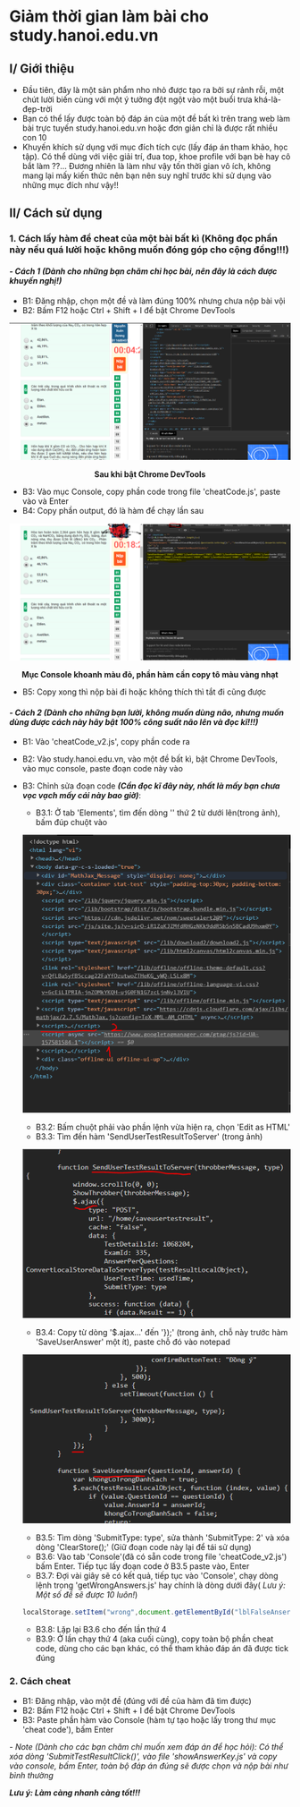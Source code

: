 # Giảm thời gian làm bài cho study.hanoi.edu.vn
## I/ Giới thiệu
- Đầu tiên, đây là một sản phẩm nho nhỏ được tạo ra bởi sự rảnh rỗi, một chút lười biến cùng với một ý tưởng đột ngột vào một buổi trưa khá-là-đẹp-trời 
- Bạn có thể lấy được toàn bộ đáp án của một đề bất kì trên trang web làm bài trực tuyến study.hanoi.edu.vn hoặc đơn giản chỉ là được rất nhiều con 10
- Khuyến khích sử dụng với mục đích tích cực (lấy đáp án tham khảo, học tập). Có thể dùng với việc giải trí, đua top, khoe profile với bạn bè hay cô bắt làm ??... Đương nhiên là làm như vậy tốn thời gian vô ích, không mang lại mấy kiến thức nên bạn nên suy nghĩ trước khi sử dụng vào những mục đích như vậy!!
## II/ Cách sử dụng
### 1. Cách lấy hàm để cheat của một bài bất kì (Không đọc phần này nếu quá lười hoặc không muốn đóng góp cho cộng đồng!!!)
#### *_- Cách 1 (Dành cho những bạn chăm chỉ học bài, nên đây là cách được khuyến nghị!)_* 
   
  - B1: Đăng nhập, chọn một đề và làm đúng 100% nhưng chưa nộp bài vội
  - B2: Bấm F12 hoặc Ctrl + Shift + I để bật Chrome DevTools

  ![Chrome DevTools](img/cdb.PNG)
  <p align = "center"><b>Sau khi bật Chrome DevTools</b></p>

  - B3: Vào mục Console, copy phần code trong file 'cheatCode.js', paste vào và Enter
  - B4: Copy phần output, đó là hàm để chạy lần sau

  ![Chrome DevTools](img/out.PNG)
  <p align = "center"><b>Mục Console khoanh màu đỏ, phần hàm cần copy tô màu vàng nhạt</b></p>

  - B5: Copy xong thì nộp bài đi hoặc không thích thì tắt đi cũng được
  
#### *_- Cách 2 (Dành cho những bạn lười, không muốn dùng não, nhưng muốn dùng được cách này hãy bật 100% công suất não lên và đọc kĩ!!!)_*
  - B1: Vào 'cheatCode_v2.js', copy phần code ra
  - B2: Vào study.hanoi.edu.vn, vào một đề bất kì, bật Chrome DevTools, vào mục console, paste đoạn code này vào
  - B3: Chỉnh sửa đoạn code **_(Cần đọc kĩ đây này, nhất là mấy bạn chưa vọc vạch mấy cái này bao giờ)_**:
    - B3.1: Ở tab 'Elements', tìm đến dòng '<script>...</script>' thứ 2 từ dưới lên(trong ảnh), bấm đúp chuột vào

    ![](img/script.PNG)

    - B3.2: Bấm chuột phải vào phần lệnh vừa hiện ra, chọn 'Edit as HTML'
    - B3.3: Tìm đến hàm 'SendUserTestResultToServer' (trong ảnh)
    
    ![](img/func.PNG)
    
    - B3.4: Copy từ dòng '$.ajax...' đến '});' (trong ảnh, chỗ này trước hàm 'SaveUserAnswer' một ít), paste chỗ đó vào notepad
    
    ![](img/func2.PNG)
     
    - B3.5: Tìm dòng 'SubmitType: type', sửa thành 'SubmitType: 2' và xóa dòng 'ClearStore();' (Giữ đoạn code này lại để tái sử dụng)
    - B3.6: Vào tab 'Console'(đã có sẵn code trong file 'cheatCode_v2.js') bấm Enter. Tiếp tục lấy đoạn code ở B3.5 paste vào, Enter
    - B3.7: Đợi vài giây sẽ có kết quả, tiếp tục vào 'Console', chạy dòng lệnh trong 'getWrongAnswers.js' hay chính là dòng dưới đây( _Lưu ý: Một số đề sẽ được 10 luôn!_)
    
    ```javascript
    localStorage.setItem("wrong",document.getElementById("lblFalseAnser").innerText);
    ```
    - B3.8: Lặp lại B3.6 cho đến lần thứ 4 
    - B3.9: Ở lần chạy thứ 4 (aka cuối cùng), copy toàn bộ phần cheat code, dùng cho các bạn khác, có thể tham khảo đáp án đã được tick đúng
    
   
  
### 2. Cách cheat
  - B1: Đăng nhập, vào một đề (đúng với đề của hàm đã tìm được)
  - B2: Bấm F12 hoặc Ctrl + Shift + I để bật Chrome DevTools
  - B3: Paste phần hàm vào Console (hàm tự tạo hoặc lấy trong thư mục 'cheat code'), bấm Enter

_- Note (Dành cho các bạn chăm chỉ muốn xem đáp án để học hỏi): Có thể xóa dòng 'SubmitTestResultClick()', vào file 'showAnswerKey.js' và copy vào console, bấm Enter, toàn bộ đáp án đúng sẽ được chọn và nộp bài như bình thường_
  
  ***Lưu ý: Làm càng nhanh càng tốt!!!***
